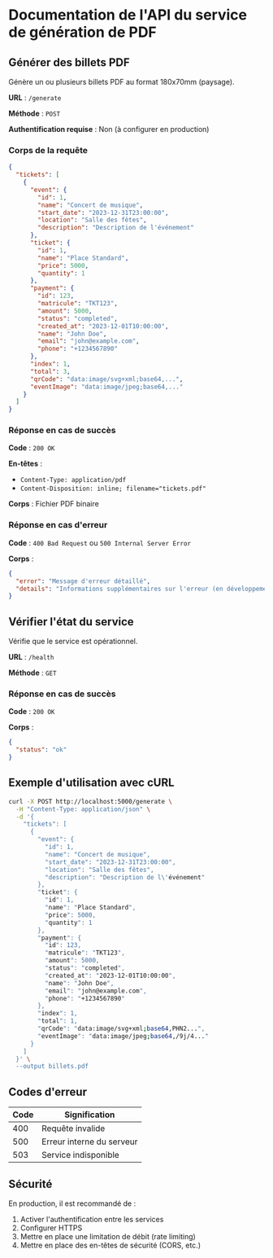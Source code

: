 # Documentation de l'API du service de génération de PDF

## Générer des billets PDF

Génère un ou plusieurs billets PDF au format 180x70mm (paysage).

**URL** : `/generate`

**Méthode** : `POST`

**Authentification requise** : Non (à configurer en production)

### Corps de la requête

```json
{
  "tickets": [
    {
      "event": {
        "id": 1,
        "name": "Concert de musique",
        "start_date": "2023-12-31T23:00:00",
        "location": "Salle des fêtes",
        "description": "Description de l'événement"
      },
      "ticket": {
        "id": 1,
        "name": "Place Standard",
        "price": 5000,
        "quantity": 1
      },
      "payment": {
        "id": 123,
        "matricule": "TKT123",
        "amount": 5000,
        "status": "completed",
        "created_at": "2023-12-01T10:00:00",
        "name": "John Doe",
        "email": "john@example.com",
        "phone": "+1234567890"
      },
      "index": 1,
      "total": 3,
      "qrCode": "data:image/svg+xml;base64,...",
      "eventImage": "data:image/jpeg;base64,..."
    }
  ]
}
```

### Réponse en cas de succès

**Code** : `200 OK`

**En-têtes** :
- `Content-Type: application/pdf`
- `Content-Disposition: inline; filename="tickets.pdf"`

**Corps** : Fichier PDF binaire

### Réponse en cas d'erreur

**Code** : `400 Bad Request` ou `500 Internal Server Error`

**Corps** :
```json
{
  "error": "Message d'erreur détaillé",
  "details": "Informations supplémentaires sur l'erreur (en développement)"
}
```

## Vérifier l'état du service

Vérifie que le service est opérationnel.

**URL** : `/health`

**Méthode** : `GET`

### Réponse en cas de succès

**Code** : `200 OK`

**Corps** :
```json
{
  "status": "ok"
}
```

## Exemple d'utilisation avec cURL

```bash
curl -X POST http://localhost:5000/generate \
  -H "Content-Type: application/json" \
  -d '{
    "tickets": [
      {
        "event": {
          "id": 1,
          "name": "Concert de musique",
          "start_date": "2023-12-31T23:00:00",
          "location": "Salle des fêtes",
          "description": "Description de l\'événement"
        },
        "ticket": {
          "id": 1,
          "name": "Place Standard",
          "price": 5000,
          "quantity": 1
        },
        "payment": {
          "id": 123,
          "matricule": "TKT123",
          "amount": 5000,
          "status": "completed",
          "created_at": "2023-12-01T10:00:00",
          "name": "John Doe",
          "email": "john@example.com",
          "phone": "+1234567890"
        },
        "index": 1,
        "total": 1,
        "qrCode": "data:image/svg+xml;base64,PHN2...",
        "eventImage": "data:image/jpeg;base64,/9j/4..."
      }
    ]
  }' \
  --output billets.pdf
```

## Codes d'erreur

| Code | Signification |
|------|---------------|
| 400  | Requête invalide |
| 500  | Erreur interne du serveur |
| 503  | Service indisponible |

## Sécurité

En production, il est recommandé de :
1. Activer l'authentification entre les services
2. Configurer HTTPS
3. Mettre en place une limitation de débit (rate limiting)
4. Mettre en place des en-têtes de sécurité (CORS, etc.)
